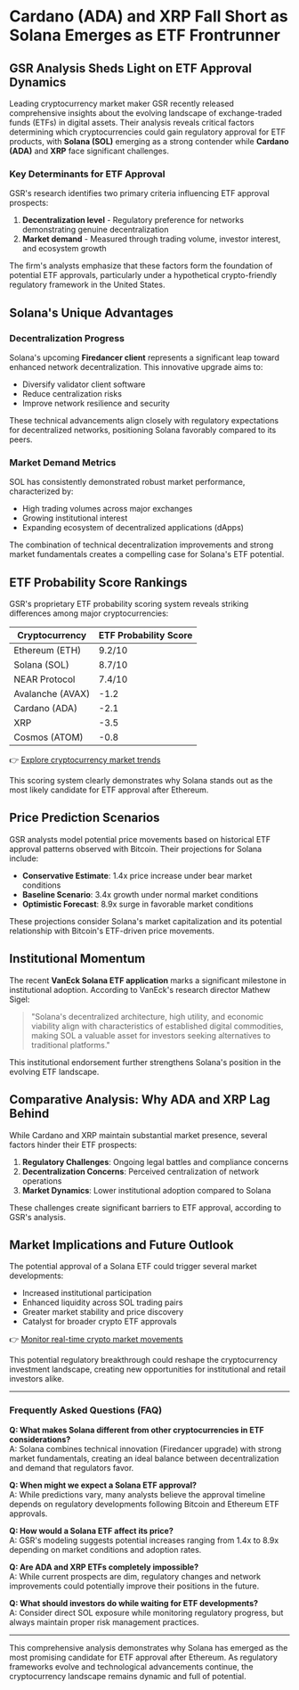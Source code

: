# Cardano (ADA) and XRP Fall Short as Solana Emerges as ETF Frontrunner

## GSR Analysis Sheds Light on ETF Approval Dynamics

Leading cryptocurrency market maker GSR recently released comprehensive insights about the evolving landscape of exchange-traded funds (ETFs) in digital assets. Their analysis reveals critical factors determining which cryptocurrencies could gain regulatory approval for ETF products, with **Solana (SOL)** emerging as a strong contender while **Cardano (ADA)** and **XRP** face significant challenges.

### Key Determinants for ETF Approval

GSR's research identifies two primary criteria influencing ETF approval prospects:
1. **Decentralization level** - Regulatory preference for networks demonstrating genuine decentralization
2. **Market demand** - Measured through trading volume, investor interest, and ecosystem growth

The firm's analysts emphasize that these factors form the foundation of potential ETF approvals, particularly under a hypothetical crypto-friendly regulatory framework in the United States.

## Solana's Unique Advantages

### Decentralization Progress

Solana's upcoming **Firedancer client** represents a significant leap toward enhanced network decentralization. This innovative upgrade aims to:
- Diversify validator client software
- Reduce centralization risks
- Improve network resilience and security

These technical advancements align closely with regulatory expectations for decentralized networks, positioning Solana favorably compared to its peers.

### Market Demand Metrics

SOL has consistently demonstrated robust market performance, characterized by:
- High trading volumes across major exchanges
- Growing institutional interest
- Expanding ecosystem of decentralized applications (dApps)

The combination of technical decentralization improvements and strong market fundamentals creates a compelling case for Solana's ETF potential.

## ETF Probability Score Rankings

GSR's proprietary ETF probability scoring system reveals striking differences among major cryptocurrencies:

| Cryptocurrency | ETF Probability Score |
|----------------|-----------------------|
| Ethereum (ETH) | 9.2/10                |
| Solana (SOL)   | 8.7/10                |
| NEAR Protocol  | 7.4/10                |
| Avalanche (AVAX) | -1.2                |
| Cardano (ADA)  | -2.1                 |
| XRP            | -3.5                 |
| Cosmos (ATOM)  | -0.8                 |

👉 [Explore cryptocurrency market trends](https://bit.ly/okx-bonus)

This scoring system clearly demonstrates why Solana stands out as the most likely candidate for ETF approval after Ethereum.

## Price Prediction Scenarios

GSR analysts model potential price movements based on historical ETF approval patterns observed with Bitcoin. Their projections for Solana include:

- **Conservative Estimate**: 1.4x price increase under bear market conditions
- **Baseline Scenario**: 3.4x growth under normal market conditions
- **Optimistic Forecast**: 8.9x surge in favorable market conditions

These projections consider Solana's market capitalization and its potential relationship with Bitcoin's ETF-driven price movements.

## Institutional Momentum

The recent **VanEck Solana ETF application** marks a significant milestone in institutional adoption. According to VanEck's research director Mathew Sigel:
> "Solana's decentralized architecture, high utility, and economic viability align with characteristics of established digital commodities, making SOL a valuable asset for investors seeking alternatives to traditional platforms."

This institutional endorsement further strengthens Solana's position in the evolving ETF landscape.

## Comparative Analysis: Why ADA and XRP Lag Behind

While Cardano and XRP maintain substantial market presence, several factors hinder their ETF prospects:

1. **Regulatory Challenges**: Ongoing legal battles and compliance concerns
2. **Decentralization Concerns**: Perceived centralization of network operations
3. **Market Dynamics**: Lower institutional adoption compared to Solana

These challenges create significant barriers to ETF approval, according to GSR's analysis.

## Market Implications and Future Outlook

The potential approval of a Solana ETF could trigger several market developments:
- Increased institutional participation
- Enhanced liquidity across SOL trading pairs
- Greater market stability and price discovery
- Catalyst for broader crypto ETF approvals

👉 [Monitor real-time crypto market movements](https://bit.ly/okx-bonus)

This potential regulatory breakthrough could reshape the cryptocurrency investment landscape, creating new opportunities for institutional and retail investors alike.

---

### Frequently Asked Questions (FAQ)

**Q: What makes Solana different from other cryptocurrencies in ETF considerations?**  
A: Solana combines technical innovation (Firedancer upgrade) with strong market fundamentals, creating an ideal balance between decentralization and demand that regulators favor.

**Q: When might we expect a Solana ETF approval?**  
A: While predictions vary, many analysts believe the approval timeline depends on regulatory developments following Bitcoin and Ethereum ETF approvals.

**Q: How would a Solana ETF affect its price?**  
A: GSR's modeling suggests potential increases ranging from 1.4x to 8.9x depending on market conditions and adoption rates.

**Q: Are ADA and XRP ETFs completely impossible?**  
A: While current prospects are dim, regulatory changes and network improvements could potentially improve their positions in the future.

**Q: What should investors do while waiting for ETF developments?**  
A: Consider direct SOL exposure while monitoring regulatory progress, but always maintain proper risk management practices.

---

This comprehensive analysis demonstrates why Solana has emerged as the most promising candidate for ETF approval after Ethereum. As regulatory frameworks evolve and technological advancements continue, the cryptocurrency landscape remains dynamic and full of potential.